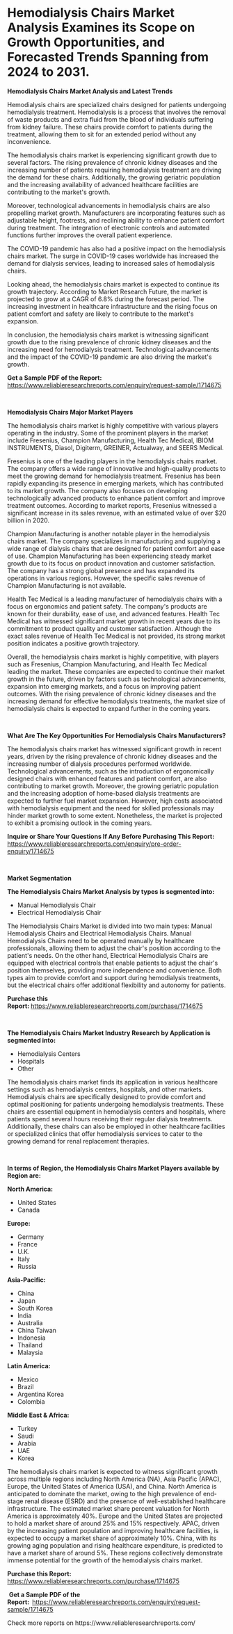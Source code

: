 <p><h1>Hemodialysis Chairs Market Analysis Examines its Scope on Growth Opportunities, and Forecasted Trends Spanning from 2024 to 2031.</h1></p><p><strong>Hemodialysis Chairs Market Analysis and Latest Trends</strong></p>
<p><p>Hemodialysis chairs are specialized chairs designed for patients undergoing hemodialysis treatment. Hemodialysis is a process that involves the removal of waste products and extra fluid from the blood of individuals suffering from kidney failure. These chairs provide comfort to patients during the treatment, allowing them to sit for an extended period without any inconvenience.</p><p>The hemodialysis chairs market is experiencing significant growth due to several factors. The rising prevalence of chronic kidney diseases and the increasing number of patients requiring hemodialysis treatment are driving the demand for these chairs. Additionally, the growing geriatric population and the increasing availability of advanced healthcare facilities are contributing to the market's growth.</p><p>Moreover, technological advancements in hemodialysis chairs are also propelling market growth. Manufacturers are incorporating features such as adjustable height, footrests, and reclining ability to enhance patient comfort during treatment. The integration of electronic controls and automated functions further improves the overall patient experience.</p><p>The COVID-19 pandemic has also had a positive impact on the hemodialysis chairs market. The surge in COVID-19 cases worldwide has increased the demand for dialysis services, leading to increased sales of hemodialysis chairs.</p><p>Looking ahead, the hemodialysis chairs market is expected to continue its growth trajectory. According to Market Research Future, the market is projected to grow at a CAGR of 6.8% during the forecast period. The increasing investment in healthcare infrastructure and the rising focus on patient comfort and safety are likely to contribute to the market's expansion.</p><p>In conclusion, the hemodialysis chairs market is witnessing significant growth due to the rising prevalence of chronic kidney diseases and the increasing need for hemodialysis treatment. Technological advancements and the impact of the COVID-19 pandemic are also driving the market's growth.</p></p>
<p><strong>Get a Sample PDF of the Report:&nbsp;</strong> <a href="https://www.reliableresearchreports.com/enquiry/request-sample/1714675">https://www.reliableresearchreports.com/enquiry/request-sample/1714675</a></p>
<p>&nbsp;</p>
<p><strong>Hemodialysis Chairs Major Market Players</strong></p>
<p><p>The hemodialysis chairs market is highly competitive with various players operating in the industry. Some of the prominent players in the market include Fresenius, Champion Manufacturing, Health Tec Medical, IBIOM INSTRUMENTS, Diasol, Digiterm, GREINER, Actualway, and SEERS Medical.</p><p>Fresenius is one of the leading players in the hemodialysis chairs market. The company offers a wide range of innovative and high-quality products to meet the growing demand for hemodialysis treatment. Fresenius has been rapidly expanding its presence in emerging markets, which has contributed to its market growth. The company also focuses on developing technologically advanced products to enhance patient comfort and improve treatment outcomes. According to market reports, Fresenius witnessed a significant increase in its sales revenue, with an estimated value of over $20 billion in 2020.</p><p>Champion Manufacturing is another notable player in the hemodialysis chairs market. The company specializes in manufacturing and supplying a wide range of dialysis chairs that are designed for patient comfort and ease of use. Champion Manufacturing has been experiencing steady market growth due to its focus on product innovation and customer satisfaction. The company has a strong global presence and has expanded its operations in various regions. However, the specific sales revenue of Champion Manufacturing is not available.</p><p>Health Tec Medical is a leading manufacturer of hemodialysis chairs with a focus on ergonomics and patient safety. The company's products are known for their durability, ease of use, and advanced features. Health Tec Medical has witnessed significant market growth in recent years due to its commitment to product quality and customer satisfaction. Although the exact sales revenue of Health Tec Medical is not provided, its strong market position indicates a positive growth trajectory.</p><p>Overall, the hemodialysis chairs market is highly competitive, with players such as Fresenius, Champion Manufacturing, and Health Tec Medical leading the market. These companies are expected to continue their market growth in the future, driven by factors such as technological advancements, expansion into emerging markets, and a focus on improving patient outcomes. With the rising prevalence of chronic kidney diseases and the increasing demand for effective hemodialysis treatments, the market size of hemodialysis chairs is expected to expand further in the coming years.</p></p>
<p>&nbsp;</p>
<p><strong>What Are The Key Opportunities For Hemodialysis Chairs Manufacturers?</strong></p>
<p><p>The hemodialysis chairs market has witnessed significant growth in recent years, driven by the rising prevalence of chronic kidney diseases and the increasing number of dialysis procedures performed worldwide. Technological advancements, such as the introduction of ergonomically designed chairs with enhanced features and patient comfort, are also contributing to market growth. Moreover, the growing geriatric population and the increasing adoption of home-based dialysis treatments are expected to further fuel market expansion. However, high costs associated with hemodialysis equipment and the need for skilled professionals may hinder market growth to some extent. Nonetheless, the market is projected to exhibit a promising outlook in the coming years.</p></p>
<p><strong>Inquire or Share Your Questions If Any Before Purchasing This Report:</strong> <a href="https://www.reliableresearchreports.com/enquiry/pre-order-enquiry/1714675">https://www.reliableresearchreports.com/enquiry/pre-order-enquiry/1714675</a></p>
<p>&nbsp;</p>
<p><strong>Market Segmentation</strong></p>
<p><strong>The Hemodialysis Chairs Market Analysis by types is segmented into:</strong></p>
<p><ul><li>Manual Hemodialysis Chair</li><li>Electrical Hemodialysis Chair</li></ul></p>
<p><p>The Hemodialysis Chairs Market is divided into two main types: Manual Hemodialysis Chairs and Electrical Hemodialysis Chairs. Manual Hemodialysis Chairs need to be operated manually by healthcare professionals, allowing them to adjust the chair's position according to the patient's needs. On the other hand, Electrical Hemodialysis Chairs are equipped with electrical controls that enable patients to adjust the chair's position themselves, providing more independence and convenience. Both types aim to provide comfort and support during hemodialysis treatments, but the electrical chairs offer additional flexibility and autonomy for patients.</p></p>
<p><strong>Purchase this Report:&nbsp;</strong><a href="https://www.reliableresearchreports.com/purchase/1714675">https://www.reliableresearchreports.com/purchase/1714675</a></p>
<p>&nbsp;</p>
<p><strong>The Hemodialysis Chairs Market Industry Research by Application is segmented into:</strong></p>
<p><ul><li>Hemodialysis Centers</li><li>Hospitals</li><li>Other</li></ul></p>
<p><p>The hemodialysis chairs market finds its application in various healthcare settings such as hemodialysis centers, hospitals, and other markets. Hemodialysis chairs are specifically designed to provide comfort and optimal positioning for patients undergoing hemodialysis treatments. These chairs are essential equipment in hemodialysis centers and hospitals, where patients spend several hours receiving their regular dialysis treatments. Additionally, these chairs can also be employed in other healthcare facilities or specialized clinics that offer hemodialysis services to cater to the growing demand for renal replacement therapies.</p></p>
<p>&nbsp;</p>
<p><strong>In terms of Region, the Hemodialysis Chairs Market Players available by Region are:</strong></p>
<p>
    <p> <strong> North America: </strong>
        <ul>
            <li>United States</li>
            <li>Canada</li>
        </ul>
        </p> 
    <p> <strong> Europe: </strong>
        <ul>
            <li>Germany</li>
            <li>France</li>
            <li>U.K.</li>
            <li>Italy</li>
            <li>Russia</li>
        </ul>
        </p> 
    <p> <strong> Asia-Pacific: </strong>
        <ul>
            <li>China</li>
            <li>Japan</li>
            <li>South Korea</li>
            <li>India</li>
            <li>Australia</li>
            <li>China Taiwan</li>
            <li>Indonesia</li>
            <li>Thailand</li>
            <li>Malaysia</li>
        </ul>
        </p> 
    <p> <strong> Latin America: </strong>
        <ul>
            <li>Mexico</li>
            <li>Brazil</li>
            <li>Argentina Korea</li>
            <li>Colombia</li>
        </ul>
        </p> 
    <p> <strong> Middle East & Africa: </strong>
        <ul>
            <li>Turkey</li>
            <li>Saudi</li>
            <li>Arabia</li>
            <li>UAE</li>
            <li>Korea</li>
        </ul>
    </p>
    </p>
<p><p>The hemodialysis chairs market is expected to witness significant growth across multiple regions including North America (NA), Asia Pacific (APAC), Europe, the United States of America (USA), and China. North America is anticipated to dominate the market, owing to the high prevalence of end-stage renal disease (ESRD) and the presence of well-established healthcare infrastructure. The estimated market share percent valuation for North America is approximately 40%. Europe and the United States are projected to hold a market share of around 25% and 15% respectively. APAC, driven by the increasing patient population and improving healthcare facilities, is expected to occupy a market share of approximately 10%. China, with its growing aging population and rising healthcare expenditure, is predicted to have a market share of around 5%. These regions collectively demonstrate immense potential for the growth of the hemodialysis chairs market.</p></p>
<p><strong>Purchase this Report: </strong><a href="https://www.reliableresearchreports.com/purchase/1714675">https://www.reliableresearchreports.com/purchase/1714675</a></p>
<p>&nbsp;<strong>Get a Sample PDF of the Report:&nbsp;&nbsp;</strong><a href="https://www.reliableresearchreports.com/enquiry/request-sample/1714675">https://www.reliableresearchreports.com/enquiry/request-sample/1714675</a></p>
<p><strong></strong></p>
<p>Check more reports on https://www.reliableresearchreports.com/</p>